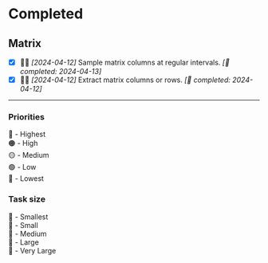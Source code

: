 # Completed

## Matrix

- [x] 🔴🐒 *[2024-04-12]* Sample matrix columns at regular intervals. *[🐒 completed: 2024-04-13]*
- [x] 🔴🐁 *[2024-04-12]* Extract matrix columns or rows. *[🐁 completed: 2024-04-12]*

---
### Priorities

🔴 - Highest  
🟠 - High  
🟡 - Medium  
🟢 - Low  
🔵 - Lowest

### Task size

🐁 - Smallest  
🐒 - Small  
🐂 - Medium  
🐘 - Large  
🐋 - Very Large
